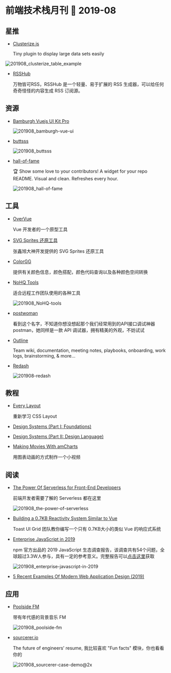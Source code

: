 # 前端技术栈月刊 📖 2019-08

## 星推

- [Clusterize.js](https://clusterize.js.org/)

    Tiny plugin to display large data sets easily

 ![201908_clusterize_table_example](http://xlbd.me/content/images/2019/08/201908_clusterize_table_example.gif)

- [RSSHub](https://github.com/DIYgod/RSSHub)

    万物皆可RSS，RSSHub 是一个轻量、易于扩展的 RSS 生成器，可以给任何奇奇怪怪的内容生成 RSS 订阅源。

## 资源

- [Bamburgh Vuejs UI Kit Pro](https://demo.uifort.com/bamburgh-vue-ui-kit-pro-docs/#/)

    ![201908_bamburgh-vue-ui](http://xlbd.me/content/images/2019/08/201908_bamburgh-vue-ui.jpg)

- [buttsss](https://www.buttsss.com/)

    ![201908_buttsss](http://xlbd.me/content/images/2019/08/201908_buttsss.jpeg)

- [hall-of-fame](https://github.com/sourcerer-io/hall-of-fame)

    🏆 Show some love to your contributors! A widget for your repo README. Visual and clean. Refreshes every hour.

    ![201908_hall-of-fame](http://xlbd.me/content/images/2019/08/201908_hall-of-fame.png)

## 工具

- [OverVue](https://www.overvue.io/)

    Vue 开发者的一个原型工具

- [SVG Sprites 还原工具](https://www.zhangxinxu.com/sp/icon/)

    张鑫旭大神开发提供的 SVG Sprites 还原工具

- [ColorGG](https://www.colorgg.com/)

    提供有关颜色信息，颜色搭配，颜色代码查询以及各种颜色空间转换

- [NoHQ Tools](https://nohq.co/tools/)

    适合远程工作团队使用的各种工具

    ![201908_NoHQ-tools](http://xlbd.me/content/images/2019/08/201908_NoHQ-tools.jpg)

- [postwoman](https://github.com/liyasthomas/postwoman)

    看到这个名字，不知道你想没想起那个我们经常用到的API接口调试神器 postman，她同样是一款 API 调试器，拥有精美的外观，不妨试试

- [Outline](https://www.getoutline.com/)

    Team wiki, documentation, meeting notes, playbooks, onboarding, work logs, brainstorming, & more…

- [Redash](https://redash.io/)

    ![201908-redash](http://xlbd.me/content/images/2019/08/201908-redash.jpg)

## 教程

- [Every Layout](https://every-layout.dev/)

    重新学习 CSS Layout

- [Design Systems (Part I: Foundations)](https://dev.to/emmawedekind/design-systems-part-i-foundations-45hd)
- [Design Systems (Part II: Design Language)](https://dev.to/emmawedekind/design-systems-part-ii-design-language-217k)

- [Making Movies With amCharts](https://css-tricks.com/making-movies-with-amcharts/)

    用图表动画的方式制作一个小视频

## 阅读

- [The Power Of Serverless for Front-End Developers](https://serverless.css-tricks.com/)

    前端开发者需要了解的 Serverless 都在这里

    ![201908_the-power-of-serverless](http://xlbd.me/content/images/2019/08/201908_the-power-of-serverless.jpg)

- [Building a 0.7KB Reactivity System Similar to Vue](https://ui.toast.com/weekly-pick/en_20190610/)

    Toast UI Grid 团队教你编写一个只有 0.7KB大小的类似 Vue 的响应式系统

- [Enterprise JavaScript in 2019](https://cdn2.hubspot.net/hubfs/5326678/Resources/JavaScript%20Surveys/2019_npm_survey_FINAL.pdf)

    npm 官方出品的 2019 JavaScript 生态调查报告，该调查共有54个问题，全球超过3.3W人参与，具有一定的参考意义。完整报告可以[点击这里](https://javascriptsurvey.com/)获取

    ![201908_enterprise-javascript-in-2019](http://xlbd.me/content/images/2019/08/201908_enterprise-javascript-in-2019.jpg)

- [5 Recent Examples Of Modern Web Application Design (2019)](https://www.budibase.com/blog/5-examples-of-web-application-design/)

## 应用

- [Poolside FM](https://poolside.fm/)

    带有年代感的背景音乐 FM

    ![201908_poolside-fm](http://xlbd.me/content/images/2019/08/201908_poolside-fm.jpg)

- [sourcerer.io](https://epicmax.co/work/sourcerer)

    The future of engineers’ resume, 我比较喜欢 "Fun facts" 模块，你也看看你的

    ![201908_sourcerer-case-demo@2x](http://xlbd.me/content/images/2019/08/201908_sourcerer-case-demo@2x.png)
